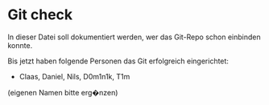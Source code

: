 # Git check

In dieser Datei soll dokumentiert werden, wer das Git-Repo schon einbinden konnte.

Bis jetzt haben folgende Personen das Git erfolgreich eingerichtet:
 * Claas, Daniel, Nils, D0m1n1k, T1m

(eigenen Namen bitte erg�nzen)
